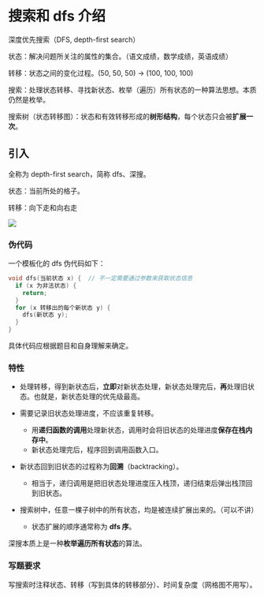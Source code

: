 # 搜索和 dfs 介绍

深度优先搜索（DFS, depth-first search）

状态：解决问题所关注的属性的集合。（语文成绩，数学成绩，英语成绩）

转移：状态之间的变化过程。(50, 50, 50) $\rightarrow$ (100, 100, 100)

搜索：处理状态转移、寻找新状态、枚举（遍历）所有状态的一种算法思想。本质仍然是枚举。

搜索树（状态转移图）：状态和有效转移形成的**树形结构**，每个状态只会被**扩展一次**。

## 引入

全称为 depth-first search，简称 dfs、深搜。

状态：当前所处的格子。

转移：向下走和向右走

![](https://cdn.luogu.com.cn/upload/image_hosting/8s92i850.png)

### 伪代码

一个模板化的 dfs 伪代码如下：

```cpp
void dfs(当前状态 x) {  // 不一定需要通过参数来获取状态信息
  if (x 为非法状态) {
    return;
  }
  for (x 转移出的每个新状态 y) {
    dfs(新状态 y);
  }
}
```

具体代码应根据题目和自身理解来确定。

### 特性

- 处理转移，得到新状态后，**立即**对新状态处理，新状态处理完后，**再**处理旧状态。也就是，新状态处理的优先级最高。

- 需要记录旧状态处理进度，不应该重复转移。

    - 用**递归函数的调用**处理新状态，调用时会将旧状态的处理进度**保存在栈内存中**。
    - 新状态处理完后，程序回到调用函数入口。

- 新状态回到旧状态的过程称为**回溯**（backtracking）。
    - 相当于，递归调用是把旧状态处理进度压入栈顶，递归结束后弹出栈顶回到旧状态。

- 搜索树中，任意一棵子树中的所有状态，均是被连续扩展出来的。（可以不讲）
    - 状态扩展的顺序通常称为 **dfs 序**。

深搜本质上是一种**枚举遍历所有状态**的算法。

### 写题要求

写搜索时注释状态、转移（写到具体的转移部分）、时间复杂度（网格图不用写）。